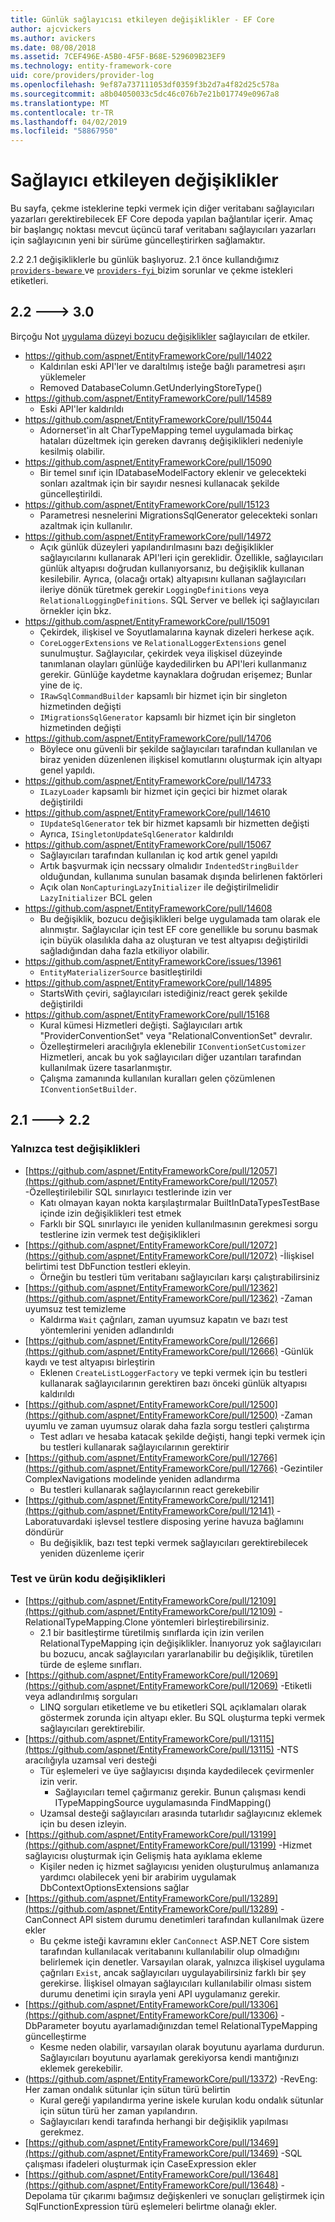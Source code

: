 ```yaml
---
title: Günlük sağlayıcısı etkileyen değişiklikler - EF Core
author: ajcvickers
ms.author: avickers
ms.date: 08/08/2018
ms.assetid: 7CEF496E-A5B0-4F5F-B68E-529609B23EF9
ms.technology: entity-framework-core
uid: core/providers/provider-log
ms.openlocfilehash: 9ef87a737111053df0359f3b2d7a4f82d25c578a
ms.sourcegitcommit: a8b04050033c5dc46c076b7e21b017749e0967a8
ms.translationtype: MT
ms.contentlocale: tr-TR
ms.lasthandoff: 04/02/2019
ms.locfileid: "58867950"
---
```

# <a name="provider-impacting-changes"></a>Sağlayıcı etkileyen değişiklikler

Bu sayfa, çekme isteklerine tepki vermek için diğer veritabanı sağlayıcıları yazarları gerektirebilecek EF Core depoda yapılan bağlantılar içerir. Amaç bir başlangıç noktası mevcut üçüncü taraf veritabanı sağlayıcıları yazarları için sağlayıcının yeni bir sürüme güncelleştirirken sağlamaktır.

2.2 2.1 değişikliklerle bu günlük başlıyoruz. 2.1 önce kullandığımız [ `providers-beware` ](https://github.com/aspnet/EntityFrameworkCore/labels/providers-beware) ve [ `providers-fyi` ](https://github.com/aspnet/EntityFrameworkCore/labels/providers-fyi) bizim sorunlar ve çekme istekleri etiketleri.

## <a name="22-----30"></a>2.2 ---> 3.0

Birçoğu Not [uygulama düzeyi bozucu değişiklikler](../what-is-new/ef-core-3.0/breaking-changes.md) sağlayıcıları de etkiler.

* https://github.com/aspnet/EntityFrameworkCore/pull/14022
  * Kaldırılan eski API'ler ve daraltılmış isteğe bağlı parametresi aşırı yüklemeler
  * Removed DatabaseColumn.GetUnderlyingStoreType()
* https://github.com/aspnet/EntityFrameworkCore/pull/14589
  * Eski API'ler kaldırıldı
* https://github.com/aspnet/EntityFrameworkCore/pull/15044
  * Adornerset'in alt CharTypeMapping temel uygulamada birkaç hataları düzeltmek için gereken davranış değişiklikleri nedeniyle kesilmiş olabilir.
* https://github.com/aspnet/EntityFrameworkCore/pull/15090
  * Bir temel sınıf için IDatabaseModelFactory eklenir ve gelecekteki sonları azaltmak için bir sayıdır nesnesi kullanacak şekilde güncelleştirildi.
* https://github.com/aspnet/EntityFrameworkCore/pull/15123
  * Parametresi nesnelerini MigrationsSqlGenerator gelecekteki sonları azaltmak için kullanılır.
* https://github.com/aspnet/EntityFrameworkCore/pull/14972
  * Açık günlük düzeyleri yapılandırılmasını bazı değişiklikler sağlayıcılarını kullanarak API'leri için gereklidir. Özellikle, sağlayıcıları günlük altyapısı doğrudan kullanıyorsanız, bu değişiklik kullanan kesilebilir. Ayrıca, (olacağı ortak) altyapısını kullanan sağlayıcıları ileriye dönük türetmek gerekir `LoggingDefinitions` veya `RelationalLoggingDefinitions`. SQL Server ve bellek içi sağlayıcıları örnekler için bkz.
* https://github.com/aspnet/EntityFrameworkCore/pull/15091
  * Çekirdek, ilişkisel ve Soyutlamalarına kaynak dizeleri herkese açık.
  * `CoreLoggerExtensions` ve `RelationalLoggerExtensions` genel sunulmuştur. Sağlayıcılar, çekirdek veya ilişkisel düzeyinde tanımlanan olayları günlüğe kaydedilirken bu API'leri kullanmanız gerekir. Günlüğe kaydetme kaynaklara doğrudan erişemez; Bunlar yine de iç.
  * `IRawSqlCommandBuilder` kapsamlı bir hizmet için bir singleton hizmetinden değişti
  * `IMigrationsSqlGenerator` kapsamlı bir hizmet için bir singleton hizmetinden değişti
* https://github.com/aspnet/EntityFrameworkCore/pull/14706
  * Böylece onu güvenli bir şekilde sağlayıcıları tarafından kullanılan ve biraz yeniden düzenlenen ilişkisel komutlarını oluşturmak için altyapı genel yapıldı.
* https://github.com/aspnet/EntityFrameworkCore/pull/14733
  * `ILazyLoader` kapsamlı bir hizmet için geçici bir hizmet olarak değiştirildi
* https://github.com/aspnet/EntityFrameworkCore/pull/14610
  * `IUpdateSqlGenerator` tek bir hizmet kapsamlı bir hizmetten değişti
  * Ayrıca, `ISingletonUpdateSqlGenerator` kaldırıldı
* https://github.com/aspnet/EntityFrameworkCore/pull/15067
  * Sağlayıcıları tarafından kullanılan iç kod artık genel yapıldı
  * Artık başvurmak için necssary olmalıdır `IndentedStringBuilder` olduğundan, kullanıma sunulan basamak dışında belirlenen faktörleri
  * Açık olan `NonCapturingLazyInitializer` ile değiştirilmelidir `LazyInitializer` BCL gelen
* https://github.com/aspnet/EntityFrameworkCore/pull/14608
  * Bu değişiklik, bozucu değişiklikleri belge uygulamada tam olarak ele alınmıştır. Sağlayıcılar için test EF core genellikle bu sorunu basmak için büyük olasılıkla daha az oluşturan ve test altyapısı değiştirildi sağladığından daha fazla etkiliyor olabilir.
* https://github.com/aspnet/EntityFrameworkCore/issues/13961
  * `EntityMaterializerSource` basitleştirildi
* https://github.com/aspnet/EntityFrameworkCore/pull/14895
  * StartsWith çeviri, sağlayıcıları istediğiniz/react gerek şekilde değiştirildi
* https://github.com/aspnet/EntityFrameworkCore/pull/15168
  * Kural kümesi Hizmetleri değişti. Sağlayıcıları artık "ProviderConventionSet" veya "RelationalConventionSet" devralır.
  * Özelleştirmeleri aracılığıyla eklenebilir `IConventionSetCustomizer` Hizmetleri, ancak bu yok sağlayıcıları diğer uzantıları tarafından kullanılmak üzere tasarlanmıştır.
  * Çalışma zamanında kullanılan kuralları gelen çözümlenen `IConventionSetBuilder`.

## <a name="21-----22"></a>2.1 ---> 2.2

### <a name="test-only-changes"></a>Yalnızca test değişiklikleri

* [https://github.com/aspnet/EntityFrameworkCore/pull/12057](https://github.com/aspnet/EntityFrameworkCore/pull/12057) -Özelleştirilebilir SQL sınırlayıcı testlerinde izin ver
  * Katı olmayan kayan nokta karşılaştırmalar BuiltInDataTypesTestBase içinde izin değişiklikleri test etmek
  * Farklı bir SQL sınırlayıcı ile yeniden kullanılmasının gerekmesi sorgu testlerine izin vermek test değişiklikleri
* [https://github.com/aspnet/EntityFrameworkCore/pull/12072](https://github.com/aspnet/EntityFrameworkCore/pull/12072) -İlişkisel belirtimi test DbFunction testleri ekleyin.
  * Örneğin bu testleri tüm veritabanı sağlayıcıları karşı çalıştırabilirsiniz
* [https://github.com/aspnet/EntityFrameworkCore/pull/12362](https://github.com/aspnet/EntityFrameworkCore/pull/12362) -Zaman uyumsuz test temizleme
  * Kaldırma `Wait` çağrıları, zaman uyumsuz kapatın ve bazı test yöntemlerini yeniden adlandırıldı
* [https://github.com/aspnet/EntityFrameworkCore/pull/12666](https://github.com/aspnet/EntityFrameworkCore/pull/12666) -Günlük kaydı ve test altyapısı birleştirin
  * Eklenen `CreateListLoggerFactory` ve tepki vermek için bu testleri kullanarak sağlayıcılarının gerektiren bazı önceki günlük altyapısı kaldırıldı
* [https://github.com/aspnet/EntityFrameworkCore/pull/12500](https://github.com/aspnet/EntityFrameworkCore/pull/12500) -Zaman uyumlu ve zaman uyumsuz olarak daha fazla sorgu testleri çalıştırma
  * Test adları ve hesaba katacak şekilde değişti, hangi tepki vermek için bu testleri kullanarak sağlayıcılarının gerektirir
* [https://github.com/aspnet/EntityFrameworkCore/pull/12766](https://github.com/aspnet/EntityFrameworkCore/pull/12766) -Gezintiler ComplexNavigations modelinde yeniden adlandırma
  * Bu testleri kullanarak sağlayıcılarının react gerekebilir
* [https://github.com/aspnet/EntityFrameworkCore/pull/12141](https://github.com/aspnet/EntityFrameworkCore/pull/12141) -Laboratuvardaki işlevsel testlere disposing yerine havuza bağlamını döndürür
  * Bu değişiklik, bazı test tepki vermek sağlayıcıları gerektirebilecek yeniden düzenleme içerir


### <a name="test-and-product-code-changes"></a>Test ve ürün kodu değişiklikleri

* [https://github.com/aspnet/EntityFrameworkCore/pull/12109](https://github.com/aspnet/EntityFrameworkCore/pull/12109) -RelationalTypeMapping.Clone yöntemleri birleştirebilirsiniz.
  * 2.1 bir basitleştirme türetilmiş sınıflarda için izin verilen RelationalTypeMapping için değişiklikler. İnanıyoruz yok sağlayıcıları bu bozucu, ancak sağlayıcıları yararlanabilir bu değişiklik, türetilen türde de eşleme sınıfları.
* [https://github.com/aspnet/EntityFrameworkCore/pull/12069](https://github.com/aspnet/EntityFrameworkCore/pull/12069) -Etiketli veya adlandırılmış sorguları
  * LINQ sorguları etiketleme ve bu etiketleri SQL açıklamaları olarak göstermek zorunda için altyapı ekler. Bu SQL oluşturma tepki vermek sağlayıcıları gerektirebilir.
* [https://github.com/aspnet/EntityFrameworkCore/pull/13115](https://github.com/aspnet/EntityFrameworkCore/pull/13115) -NTS aracılığıyla uzamsal veri desteği
  * Tür eşlemeleri ve üye sağlayıcısı dışında kaydedilecek çevirmenler izin verir.
    * Sağlayıcıları temel çağırmanız gerekir. Bunun çalışması kendi ITypeMappingSource uygulamasında FindMapping()
  * Uzamsal desteği sağlayıcıları arasında tutarlıdır sağlayıcınız eklemek için bu desen izleyin.
* [https://github.com/aspnet/EntityFrameworkCore/pull/13199](https://github.com/aspnet/EntityFrameworkCore/pull/13199) -Hizmet sağlayıcısı oluşturmak için Gelişmiş hata ayıklama ekleme
  * Kişiler neden iç hizmet sağlayıcısı yeniden oluşturulmuş anlamanıza yardımcı olabilecek yeni bir arabirim uygulamak DbContextOptionsExtensions sağlar
* [https://github.com/aspnet/EntityFrameworkCore/pull/13289](https://github.com/aspnet/EntityFrameworkCore/pull/13289) -CanConnect API sistem durumu denetimleri tarafından kullanılmak üzere ekler
  * Bu çekme isteği kavramını ekler `CanConnect` ASP.NET Core sistem tarafından kullanılacak veritabanını kullanılabilir olup olmadığını belirlemek için denetler. Varsayılan olarak, yalnızca ilişkisel uygulama çağrıları `Exist`, ancak sağlayıcıları uygulayabilirsiniz farklı bir şey gerekirse. İlişkisel olmayan sağlayıcıları kullanılabilir olması sistem durumu denetimi için sırayla yeni API uygulamanız gerekir.
* [https://github.com/aspnet/EntityFrameworkCore/pull/13306](https://github.com/aspnet/EntityFrameworkCore/pull/13306) -DbParameter boyutu ayarlamadığınızdan temel RelationalTypeMapping güncelleştirme
  * Kesme neden olabilir, varsayılan olarak boyutunu ayarlama durdurun. Sağlayıcıları boyutunu ayarlamak gerekiyorsa kendi mantığınızı eklemek gerekebilir.
* (https://github.com/aspnet/EntityFrameworkCore/pull/13372) -RevEng: Her zaman ondalık sütunlar için sütun türü belirtin
  * Kural gereği yapılandırma yerine iskele kurulan kodu ondalık sütunlar için sütun türü her zaman yapılandırın.
  * Sağlayıcıları kendi tarafında herhangi bir değişiklik yapılması gerekmez.
* [https://github.com/aspnet/EntityFrameworkCore/pull/13469](https://github.com/aspnet/EntityFrameworkCore/pull/13469) -SQL çalışması ifadeleri oluşturmak için CaseExpression ekler
* [https://github.com/aspnet/EntityFrameworkCore/pull/13648](https://github.com/aspnet/EntityFrameworkCore/pull/13648) -Depolama tür çıkarımı bağımsız değişkenleri ve sonuçları geliştirmek için SqlFunctionExpression türü eşlemeleri belirtme olanağı ekler.
